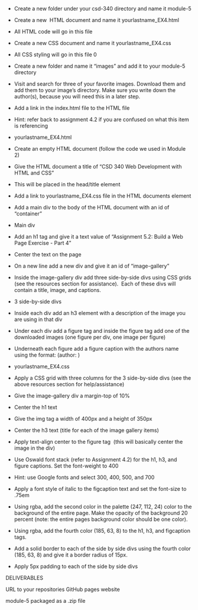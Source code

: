 - Create a new folder under your csd-340 directory and name it module-5

- Create a new  HTML document and name it yourlastname_EX4.html

- All HTML code will go in this file 

- Create a new CSS document and name it yourlastname_EX4.css

- All CSS styling will go in this file 0

- Create a new folder and name it “images” and add it to your module-5 directory 

- Visit   and search for three of your favorite images. Download them and add them to your image’s directory. Make sure you write down the author(s), because you will need this in a later step.  

- Add a link in the index.html file to the HTML file 

- Hint: refer back to assignment 4.2 if you are confused on what this item is referencing

- yourlastname_EX4.html 

- Create an empty HTML document (follow the code we used in Module 2)

- Give the HTML document a title of “CSD 340 Web Development with HTML and CSS” 

- This will be placed in the head/title element

- Add a link to yourlastname_EX4.css file in the HTML documents element

- Add a main div to the body of the HTML document with an id of “container” 

- Main div

- Add an h1 tag and give it a text value of “Assignment 5.2: Build a Web Page Exercise - Part 4”

- Center the text on the page 

- On a new line add a new div and give it an id of “image-gallery”

- Inside the image-gallery div add three side-by-side divs using CSS grids (see the resources section for assistance).  Each of these divs will contain a title, image, and captions. 

- 3 side-by-side divs

- Inside each div add an h3 element with a description of the image you are using in that div 

- Under each div add a figure tag and inside the figure tag add one of the downloaded images (one figure per div, one image per figure) 

- Underneath each figure add a figure caption with the authors name using the format: (author: <insert author name here>) 

- yourlastname_EX4.css

- Apply a CSS grid with three columns for the 3 side-by-side divs (see the above resources section for help/assistance)

- Give the image-gallery div a margin-top of 10%

- Center the h1 text 

- Give the img tag a width of 400px and a height of 350px

- Center the h3 text (title for each of the image gallery items)

- Apply text-align center to the figure tag  (this will basically center the image in the div)

- Use Oswald font stack (refer to Assignment 4.2) for the h1, h3, and figure captions. Set the font-weight to 400

- Hint: use Google fonts and select 300, 400, 500, and 700

- Apply a font style of italic to the figcaption text and set the font-size to .75em

- Using rgba, add the second color in the palette (247, 112, 24) color to the background of the entire page. Make the opacity of the background 20 percent (note: the entire pages background color should be one color). 

- Using rgba, add the fourth color (185, 63, 8) to the h1, h3, and figcaption tags.

- Add a solid border to each of the side by side divs using the fourth color (185, 63, 8) and give it a border radius of 15px.

- Apply 5px padding to each of the side by side divs

DELIVERABLES

URL to your repositories GitHub pages website

module-5 packaged as a .zip file

